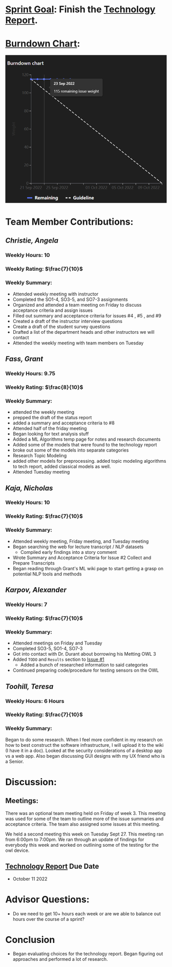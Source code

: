 # [Sprint Goal](https://gitlab.com/msoe.edu/sdl/y23-senior-design/24-transcription-study-assistant/-/milestones/1): Finish the [Technology Report](https://gitlab.com/msoe.edu/sdl/y23-senior-design/24-transcription-study-assistant/-/wikis/Technology-Report).

# [Burndown Chart]():
![image](uploads/1616565b9ec20fc582734166848bec4a/image.png)

# Team Member Contributions:
## *Christie, Angela*
### Weekly Hours: 10
### Weekly Rating: $`\frac{7}{10}`$
### Weekly Summary: 
- Attended weekly meeting with instructor
- Completed the SO1-4, SO3-5, and SO7-3 assignments
- Organized and attended a team meeting on Friday to discuss acceptance criteria and assign issues
- Filled out summary and acceptance criteria for issues #4 , #5 , and #9 
- Created a draft of the instructor interview questions
- Create a draft of the student survey questions
- Drafted a list of the department heads and other instructors we will contact
- Attended the weekly meeting with team members on Tuesday


## *Fass, Grant*
### Weekly Hours: 9.75
### Weekly Rating: $`\frac{8}{10}`$
### Weekly Summary:
- attended the weekly meeting
- prepped the draft of the status report
- added a summary and acceptance criteria to #8  
- Attended half of the friday meeting
- Began looking for text analysis stuff
- Added a ML Algorithms temp page for notes and research documents
- Added some of the models that were found to the technology report
- broke out some of the models into separate categories
- Research Topic Modeling
- added other models for preprocessing. added topic modeling algorithms to tech report, added classical models as well.
- Attended Tuesday meeting

## *Kaja, Nicholas*
### Weekly Hours: 10
### Weekly Rating: $`\frac{7}{10}`$
### Weekly Summary: 
- Attended weekly meeting, Friday meeting, and Tuesday meeting
- Began searching the web for lecture transcript / NLP datasets
    - Compiled early findings into a story comment
- Wrote Summary and Acceptance Criteria for Issue #2 Collect and Prepare Transcripts
- Began reading through Grant's ML wiki page to start getting a grasp on potential NLP tools and methods

## *Karpov, Alexander*
### Weekly Hours: 7
### Weekly Rating: $`\frac{7}{10}`$
### Weekly Summary:
- Attended meetings on Friday and Tuesday
- Completed SO3-5, SO1-4, SO7-3
- Got into contact with Dr. Durant about borrowing his Metting OWL 3
- Added `TODO` and `Results` section to [Issue \#1](https://gitlab.com/msoe.edu/sdl/y23-senior-design/24-transcription-study-assistant/-/issues/1)
  - Added a bunch of researched information to said categories
- Continued preparing code/procedure for testing sensors on the OWL

## *Toohill, Teresa*
### Weekly Hours: 6 Hours
### Weekly Rating: $`\frac{7}{10}`$
### Weekly Summary:
Began to do some research. When I feel more confident in my research on how to best construct the software infrastructure, I will upload it to the wiki (I have it in a doc). Looked at the security considerations of a desktop app vs a web app. Also began discussing GUI designs with my UX friend who is a Senior.

# Discussion:
## Meetings:
There was an optional team meeting held on Friday of week 3. This meeting was used for some of the team to outline more of the issue summaries and acceptance criteria. The team also assigned some issues at this meeting.

We held a second meeting this week on Tuesday Sept 27. This meeting ran from 6:00pm to 7:00pm. We ran through an update of findings for everybody this week and worked on outlining some of the testing for the owl device.


## [Technology Report](https://gitlab.com/msoe.edu/sdl/y23-senior-design/24-transcription-study-assistant/-/wikis/Technology-Report) Due Date
- October 11 2022

# Advisor Questions:
- Do we need to get 10+ hours each week or are we able to balance out hours over the course of a sprint?

# Conclusion
- Began evaluating choices for the technology report. Began figuring out approaches and performed a lot of research.